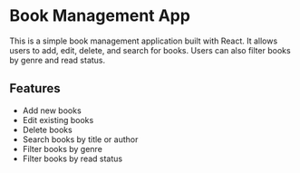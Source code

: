 # Book Management App

This is a simple book management application built with React. It allows users to add, edit, delete, and search for books. Users can also filter books by genre and read status.

## Features

- Add new books
- Edit existing books
- Delete books
- Search books by title or author
- Filter books by genre
- Filter books by read status
